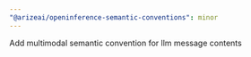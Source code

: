 ```yaml
---
"@arizeai/openinference-semantic-conventions": minor
---
```


Add multimodal semantic convention for llm message contents
